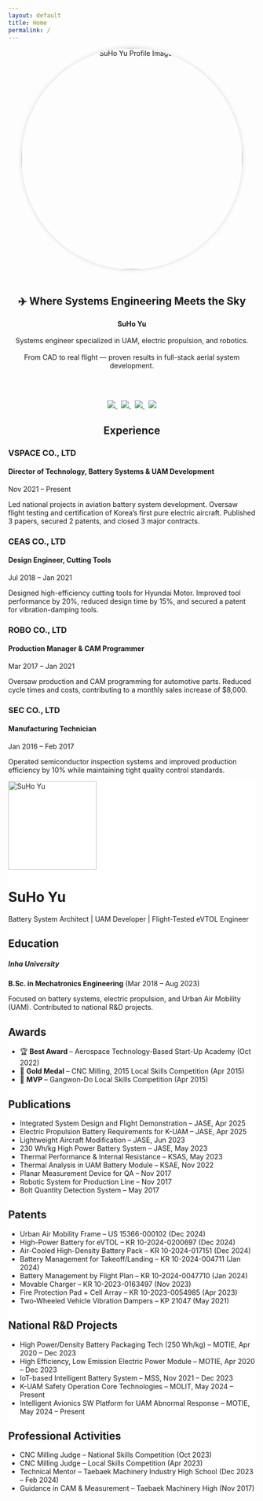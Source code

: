 ```yaml
---
layout: default
title: Home
permalink: /
---
```


<div style="text-align: center;">

<img src="{{ site.baseurl }}/assets/me.jpg" width="450" style="border-radius: 50%; box-shadow: 0 0 10px rgba(0,0,0,0.15); margin-bottom: 20px;" alt="SuHo Yu Profile Image" />

<h2>✈️ Where Systems Engineering Meets the Sky</h2>

<strong>SuHo Yu</strong>  
<br/>Systems engineer specialized in UAM, electric propulsion, and robotics.  
<br/>From CAD to real flight — proven results in full-stack aerial system development.

<br/><br/>

<a href="https://www.linkedin.com/in/suho-yu/" target="_blank">
  <img src="https://img.shields.io/badge/LinkedIn-suho--yu-blue?logo=linkedin" />
</a>
&nbsp;
<a href="https://www.youtube.com/@jenk5109" target="_blank">
  <img src="https://img.shields.io/badge/YouTube-jenk5109-red?logo=youtube" />
</a>
&nbsp;
<a href="https://github.com/yoosuho" target="_blank">
  <img src="https://img.shields.io/badge/GitHub-yoosuho-black?logo=github" />
</a>
&nbsp;
<a href="https://scholar.google.com/citations?user=cvCDydwAAAAJ&hl=en" target="_blank">
  <img src="https://img.shields.io/badge/Scholar-Google--Scholar-blueviolet?logo=google-scholar&logoColor=white" />
</a>

</div>





<!-- Font Awesome CSS for icons -->
<link rel="stylesheet" href="https://cdnjs.cloudflare.com/ajax/libs/font-awesome/6.4.0/css/all.min.css">

<!-- Main container -->

<h2 style="text-align: center;">Experience</h2>
<div class="timeline">
  <div class="timeline-container">
    <div class="timeline-icon"></div>
    <div class="timeline-content">
      <h3>VSPACE CO., LTD</h3>
      <h4>Director of Technology, Battery Systems & UAM Development</h4>
      <p>Nov 2021 – Present</p>
      <p>Led national projects in aviation battery system development. Oversaw flight testing and certification of Korea’s first pure electric aircraft. Published 3 papers, secured 2 patents, and closed 3 major contracts.</p>
    </div>
  </div>

  <div class="timeline-container">
    <div class="timeline-icon"></div>
    <div class="timeline-content">
      <h3>CEAS CO., LTD</h3>
      <h4>Design Engineer, Cutting Tools</h4>
      <p>Jul 2018 – Jan 2021</p>
      <p>Designed high-efficiency cutting tools for Hyundai Motor. Improved tool performance by 20%, reduced design time by 15%, and secured a patent for vibration-damping tools.</p>
    </div>
  </div>

  <div class="timeline-container">
    <div class="timeline-icon"></div>
    <div class="timeline-content">
      <h3>ROBO CO., LTD</h3>
      <h4>Production Manager & CAM Programmer</h4>
      <p>Mar 2017 – Jan 2021</p>
      <p>Oversaw production and CAM programming for automotive parts. Reduced cycle times and costs, contributing to a monthly sales increase of $8,000.</p>
    </div>
  </div>

  <div class="timeline-container">
    <div class="timeline-icon"></div>
    <div class="timeline-content">
      <h3>SEC CO., LTD</h3>
      <h4>Manufacturing Technician</h4>
      <p>Jan 2016 – Feb 2017</p>
      <p>Operated semiconductor inspection systems and improved production efficiency by 10% while maintaining tight quality control standards.</p>
    </div>
  </div>
</div>

<div class="container py-5 text-dark" style="background-color: #ffffff;">

  <!-- Profile Header with Image -->
  <div class="text-center mb-5">
    <img src="assets/profile.jpg" class="rounded-circle shadow" width="180" alt="SuHo Yu">
    <h1 class="mt-3">SuHo Yu</h1>
    <p class="lead">Battery System Architect | UAM Developer | Flight-Tested eVTOL Engineer</p>
    <p>
      <a href="https://github.com/yoosuho" class="me-2"><i class="fab fa-github fa-lg"></i></a>
      <a href="https://www.linkedin.com/in/suho-yu" class="me-2"><i class="fab fa-linkedin fa-lg"></i></a>
      <a href="https://www.youtube.com/@jenk5109" class="me-2"><i class="fab fa-youtube fa-lg"></i></a>
    </p>
  </div>

  <!-- Education Section -->
  <section class="mb-5">
    <h2 class="mb-3">Education</h2>
    <div class="bg-light p-4 rounded shadow-sm">
      <h5>Inha University</h5>
      <p class="mb-1"><strong>B.Sc. in Mechatronics Engineering</strong> (Mar 2018 – Aug 2023)</p>
      <p>Focused on battery systems, electric propulsion, and Urban Air Mobility (UAM). Contributed to national R&D projects.</p>
    </div>
  </section>

  <!-- Awards Section -->
  <section class="mb-5">
    <h2 class="mb-3">Awards</h2>
    <ul class="list-group shadow-sm">
      <li class="list-group-item">🏆 <strong>Best Award</strong> – Aerospace Technology-Based Start-Up Academy (Oct 2022)</li>
      <li class="list-group-item">🥇 <strong>Gold Medal</strong> – CNC Milling, 2015 Local Skills Competition (Apr 2015)</li>
      <li class="list-group-item">🌟 <strong>MVP</strong> – Gangwon-Do Local Skills Competition (Apr 2015)</li>
    </ul>
  </section>

  <!-- Publications Section -->
  <section class="mb-5">
    <h2 class="mb-3">Publications</h2>
    <ul class="list-group shadow-sm">
      <li class="list-group-item">Integrated System Design and Flight Demonstration – JASE, Apr 2025</li>
      <li class="list-group-item">Electric Propulsion Battery Requirements for K-UAM – JASE, Apr 2025</li>
      <li class="list-group-item">Lightweight Aircraft Modification – JASE, Jun 2023</li>
      <li class="list-group-item">230 Wh/kg High Power Battery System – JASE, May 2023</li>
      <li class="list-group-item">Thermal Performance & Internal Resistance – KSAS, May 2023</li>
      <li class="list-group-item">Thermal Analysis in UAM Battery Module – KSAE, Nov 2022</li>
      <li class="list-group-item">Planar Measurement Device for QA – Nov 2017</li>
      <li class="list-group-item">Robotic System for Production Line – Nov 2017</li>
      <li class="list-group-item">Bolt Quantity Detection System – May 2017</li>
    </ul>
  </section>

  <!-- Patents Section -->
  <section class="mb-5">
    <h2 class="mb-3">Patents</h2>
    <ul class="list-group shadow-sm">
      <li class="list-group-item">Urban Air Mobility Frame – US 15366-000102 (Dec 2024)</li>
      <li class="list-group-item">High-Power Battery for eVTOL – KR 10-2024-0200697 (Dec 2024)</li>
      <li class="list-group-item">Air-Cooled High-Density Battery Pack – KR 10-2024-017151 (Dec 2024)</li>
      <li class="list-group-item">Battery Management for Takeoff/Landing – KR 10-2024-004711 (Jan 2024)</li>
      <li class="list-group-item">Battery Management by Flight Plan – KR 10-2024-0047710 (Jan 2024)</li>
      <li class="list-group-item">Movable Charger – KR 10-2023-0163497 (Nov 2023)</li>
      <li class="list-group-item">Fire Protection Pad + Cell Array – KR 10-2023-0054985 (Apr 2023)</li>
      <li class="list-group-item">Two-Wheeled Vehicle Vibration Dampers – KP 21047 (May 2021)</li>
    </ul>
  </section>

  <!-- Government R&D Projects Section -->
  <section class="mb-5">
    <h2 class="mb-3">National R&D Projects</h2>
    <ul class="list-group shadow-sm">
      <li class="list-group-item">High Power/Density Battery Packaging Tech (250 Wh/kg) – MOTIE, Apr 2020 – Dec 2023</li>
      <li class="list-group-item">High Efficiency, Low Emission Electric Power Module – MOTIE, Apr 2020 – Dec 2023</li>
      <li class="list-group-item">IoT-based Intelligent Battery System – MSS, Nov 2021 – Dec 2023</li>
      <li class="list-group-item">K-UAM Safety Operation Core Technologies – MOLIT, May 2024 – Present</li>
      <li class="list-group-item">Intelligent Avionics SW Platform for UAM Abnormal Response – MOTIE, May 2024 – Present</li>
    </ul>
  </section>

  <!-- Professional Activities Section -->
  <section class="mb-5">
    <h2 class="mb-3">Professional Activities</h2>
    <ul class="list-group shadow-sm">
      <li class="list-group-item">CNC Milling Judge – National Skills Competition (Oct 2023)</li>
      <li class="list-group-item">CNC Milling Judge – Local Skills Competition (Apr 2023)</li>
      <li class="list-group-item">Technical Mentor – Taebaek Machinery Industry High School (Dec 2023 – Feb 2024)</li>
      <li class="list-group-item">Guidance in CAM & Measurement – Taebaek Machinery High (Nov 2017)</li>
    </ul>
  </section>

</div>

<!-- Sample Profile Image path: assets/profile.jpg -->

